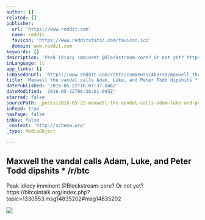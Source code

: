 ```yaml
---
author: []
related: []
publisher:
  url: 'https://www.reddit.com'
  name: reddit
  favicon: 'https://www.redditstatic.com/favicon.ico'
  domain: www.reddit.com
keywords: []
description: 'Peak idiocy imminent @Blockstream-core? Or not yet? https://bitcointalk.org/index.php?topic=1330553.msg14835202#msg14835202'
inLanguage: lt
app_links: []
isBasedOnUrl: 'https://www.reddit.com/r/btc/comments/4k8rsa/maxwell_the_vandal_calls_adam_luke_and_peter_todd/'
title: 'Maxwell the vandal calls Adam, Luke, and Peter Todd dipshits * /r/btc'
datePublished: '2016-05-22T16:07:37.046Z'
dateModified: '2016-05-22T06:36:01.095Z'
starred: false
sourcePath: _posts/2016-05-22-maxwell-the-vandal-calls-adam-luke-and-peter-todd-dipshits.md
inFeed: true
hasPage: false
inNav: false
_context: 'http://schema.org'
_type: MediaObject

---
```

<article style=""><h1>Maxwell the vandal calls Adam, Luke, and Peter Todd dipshits * /r/btc</h1><p>Peak idiocy imminent @Blockstream-core? Or not yet? https://bitcointalk.org/index.php?topic=1330553.msg14835202#msg14835202</p><img src="https://i.redditmedia.com/cQmdsBET29_cmV4QR8KbNDY6P3ZpNDtjgnCcU-UZYsA.jpg?w=320&amp;s=d566fc6dfdda366be133dff8539affce" /></article>